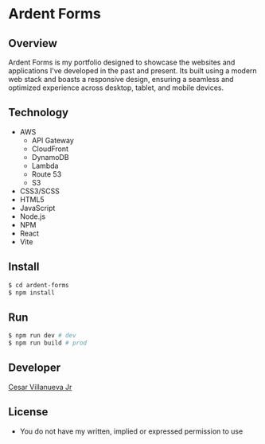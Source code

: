 # Ardent Forms

## Overview
Ardent Forms is my portfolio designed to showcase the websites and applications I've developed in the past and present. Its built using a modern web stack and boasts a responsive design, ensuring a seamless and optimized experience across desktop, tablet, and mobile devices.

## Technology
+ AWS
  + API Gateway
  + CloudFront
  + DynamoDB
  + Lambda
  + Route 53
  + S3
+ CSS3/SCSS
+ HTML5
+ JavaScript
+ Node.js
+ NPM
+ React
+ Vite

## Install
```bash
$ cd ardent-forms
$ npm install
```

## Run
```bash
$ npm run dev # dev
$ npm run build # prod
```

## Developer
[Cesar Villanueva Jr](https://ardentforms.com)

## License
+ You do not have my written, implied or expressed permission to use
